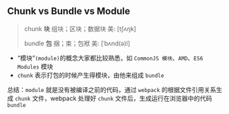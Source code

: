 ## Chunk vs Bundle vs Module

>chunk  **块**  组块；区块；数据块 美: [tʃʌŋk]
>
> bundle  **包** 捆；束；包袱  美: [ˈbʌnd(ə)l]

- “模块”`(module)`的概念大家都比较熟悉，如 `CommonJS 模块`、`AMD`、`ES6 Modules` 模块
- `chunk` 表示打包的时候产生得模块，由他来组成 `bundle`

总结：`module` 就是没有被编译之前的代码，通过 `webpack` 的根据文件引用关系生成 `chunk` 文件，webpack 处理好 `chunk` 文件后，生成运行在浏览器中的代码 `bundle`

